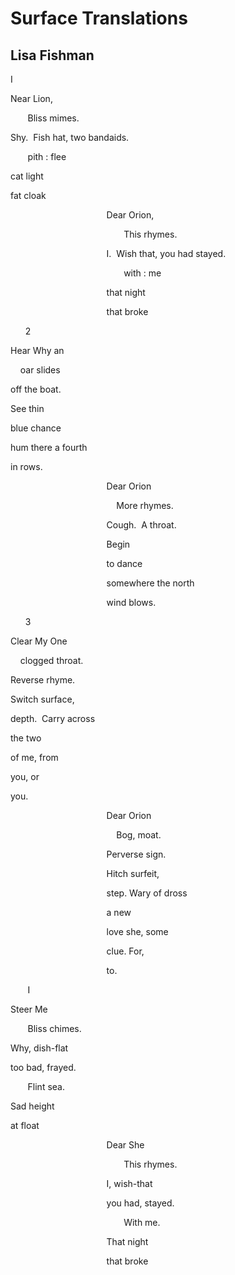 # Surface Translations
## Lisa Fishman
I

Near Lion,

       Bliss mimes.

Shy.  Fish hat, two bandaids.

       pith : flee

cat light

fat cloak



                                       Dear Orion,

                                              This rhymes.

                                       I.  Wish that, you had stayed.

                                              with : me

                                       that night

                                       that broke



      2

Hear Why an

    oar slides

off the boat.

See thin

blue chance

hum there a fourth

in rows.



                                       Dear Orion

                                           More rhymes.

                                       Cough.  A throat.

                                       Begin

                                       to dance

                                       somewhere the north

                                       wind blows.



      3

Clear My One

    clogged throat.

Reverse rhyme.

Switch surface,

depth.  Carry across

the two

of me, from

you, or

you.

                                       Dear Orion

                                           Bog, moat.

                                       Perverse sign.

                                       Hitch surfeit,

                                       step. Wary of dross

                                       a new

                                       love she, some

                                       clue. For,

                                       to.



       I

Steer Me

       Bliss chimes.

Why, dish-flat

too bad, frayed.

       Flint sea.

Sad height

at float

                                       Dear She

                                              This rhymes.

                                       I, wish-that

                                       you had, stayed.

                                              With me.

                                       That night

                                       that broke